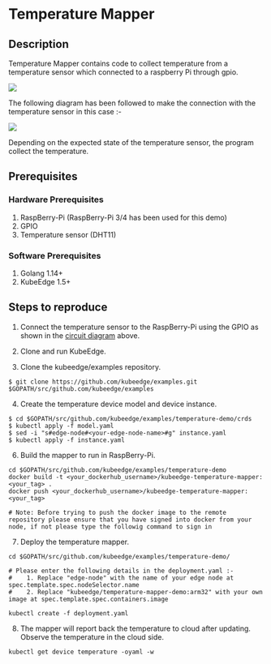 # Temperature Mapper


 ## Description

Temperature Mapper contains code to collect temperature from a temperature sensor which connected to a raspberry Pi through gpio.

<img src="images/temperature-sensor.jpg">

The following diagram has been followed to make the connection with the
temperature sensor in this case :-

<img src="images/temperature-sensor-wiring.PNG">

Depending on the expected state of the temperature sensor, the program collect the temperature.



## Prerequisites

### Hardware Prerequisites

1. RaspBerry-Pi (RaspBerry-Pi 3/4 has been used for this demo)
2. GPIO
3. Temperature sensor (DHT11)

### Software Prerequisites

1. Golang 1.14+
2. KubeEdge 1.5+

## Steps to reproduce

1. Connect the temperature sensor to the RaspBerry-Pi using the GPIO as shown in the [circuit diagram](images/temperature-sensor-wiring.PNG) above.

2. Clone and run KubeEdge.

3. Clone the kubeedge/examples repository.

```console
$ git clone https://github.com/kubeedge/examples.git $GOPATH/src/github.com/kubeedge/examples
```

4. Create the temperature device model and device instance.

```console
$ cd $GOPATH/src/github.com/kubeedge/examples/temperature-demo/crds
$ kubectl apply -f model.yaml
$ sed -i "s#edge-node#<your-edge-node-name>#g" instance.yaml
$ kubectl apply -f instance.yaml
```

 6. Build the mapper to run in RaspBerry-Pi.

```shell
cd $GOPATH/src/github.com/kubeedge/examples/temperature-demo
docker build -t <your_dockerhub_username>/kubeedge-temperature-mapper:<your_tag> .
docker push <your_dockerhub_username>/kubeedge-temperature-mapper:<your_tag>

# Note: Before trying to push the docker image to the remote repository please ensure that you have signed into docker from your node, if not please type the followig command to sign in
```

 7. Deploy the temperature mapper.

```console
cd $GOPATH/src/github.com/kubeedge/examples/temperature-demo/

# Please enter the following details in the deployment.yaml :-
#    1. Replace "edge-node" with the name of your edge node at spec.template.spec.nodeSelector.name
#    2. Replace "kubeedge/temperature-mapper-demo:arm32" with your own image at spec.template.spec.containers.image

kubectl create -f deployment.yaml
```

  8. The mapper will report back the temperature to cloud after updating. Observe the temperature in the cloud side.

```shell
kubectl get device temperature -oyaml -w
```


